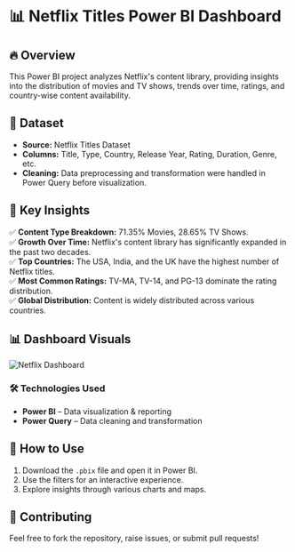 # 📊 Netflix Titles Power BI Dashboard  

## 🔥 Overview  
This Power BI project analyzes Netflix's content library, providing insights into the distribution of movies and TV shows, trends over time, ratings, and country-wise content availability.  

## 📂 Dataset  
- **Source:** Netflix Titles Dataset  
- **Columns:** Title, Type, Country, Release Year, Rating, Duration, Genre, etc.  
- **Cleaning:** Data preprocessing and transformation were handled in Power Query before visualization.  

## 📌 Key Insights  
✅ **Content Type Breakdown:** 71.35% Movies, 28.65% TV Shows.  
✅ **Growth Over Time:** Netflix's content library has significantly expanded in the past two decades.  
✅ **Top Countries:** The USA, India, and the UK have the highest number of Netflix titles.  
✅ **Most Common Ratings:** TV-MA, TV-14, and PG-13 dominate the rating distribution.  
✅ **Global Distribution:** Content is widely distributed across various countries.  

## 📊 Dashboard Visuals  
![Netflix Dashboard](CountryWise.png)  

### 🛠 Technologies Used  
- **Power BI** – Data visualization & reporting  
- **Power Query** – Data cleaning and transformation  

## 🚀 How to Use  
1. Download the `.pbix` file and open it in Power BI.  
2. Use the filters for an interactive experience.  
3. Explore insights through various charts and maps.  

## 🤝 Contributing  
Feel free to fork the repository, raise issues, or submit pull requests!  
